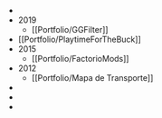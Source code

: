 -
- 2019
	- [[Portfolio/GGFilter]]
- [[Portfolio/PlaytimeForTheBuck]]
- 2015
	- [[Portfolio/FactorioMods]]
- 2012
	- [[Portfolio/Mapa de Transporte]]
-
-
-